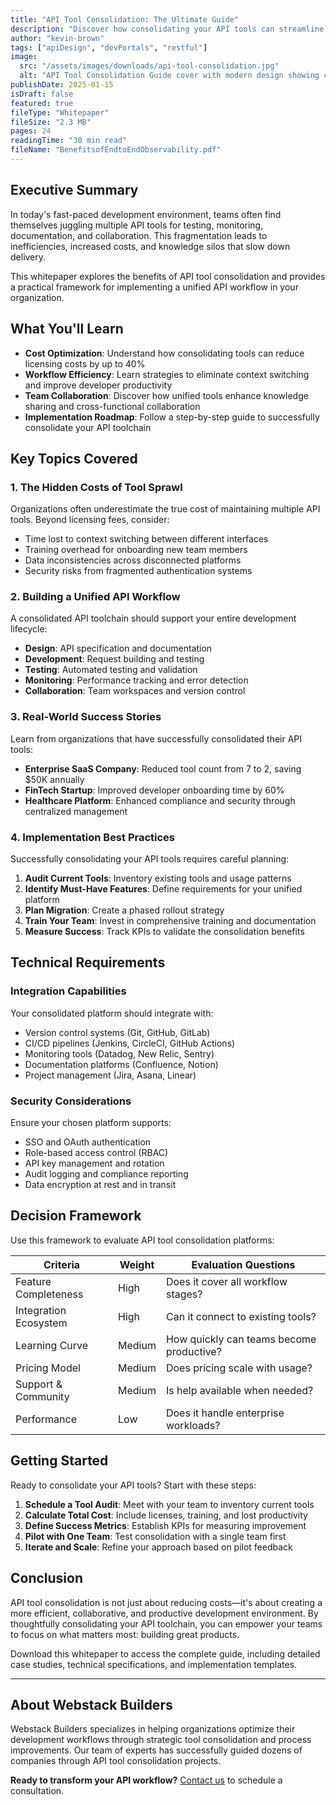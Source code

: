 ```yaml
---
title: "API Tool Consolidation: The Ultimate Guide"
description: "Discover how consolidating your API tools can streamline development workflows, reduce costs, and improve team collaboration. This comprehensive whitepaper explores best practices, case studies, and implementation strategies."
author: "kevin-brown"
tags: ["apiDesign", "devPortals", "restful"]
image:
  src: "/assets/images/downloads/api-tool-consolidation.jpg"
  alt: "API Tool Consolidation Guide cover with modern design showing connected tools and APIs"
publishDate: 2025-01-15
isDraft: false
featured: true
fileType: "Whitepaper"
fileSize: "2.3 MB"
pages: 24
readingTime: "30 min read"
fileName: "BenefitsofEndtoEndObservability.pdf"
---
```


## Executive Summary

In today's fast-paced development environment, teams often find themselves juggling multiple API tools for testing, monitoring, documentation, and collaboration. This fragmentation leads to inefficiencies, increased costs, and knowledge silos that slow down delivery.

This whitepaper explores the benefits of API tool consolidation and provides a practical framework for implementing a unified API workflow in your organization.

## What You'll Learn

- **Cost Optimization**: Understand how consolidating tools can reduce licensing costs by up to 40%
- **Workflow Efficiency**: Learn strategies to eliminate context switching and improve developer productivity
- **Team Collaboration**: Discover how unified tools enhance knowledge sharing and cross-functional collaboration
- **Implementation Roadmap**: Follow a step-by-step guide to successfully consolidate your API toolchain

## Key Topics Covered

### 1. The Hidden Costs of Tool Sprawl

Organizations often underestimate the true cost of maintaining multiple API tools. Beyond licensing fees, consider:

- Time lost to context switching between different interfaces
- Training overhead for onboarding new team members
- Data inconsistencies across disconnected platforms
- Security risks from fragmented authentication systems

### 2. Building a Unified API Workflow

A consolidated API toolchain should support your entire development lifecycle:

- **Design**: API specification and documentation
- **Development**: Request building and testing
- **Testing**: Automated testing and validation
- **Monitoring**: Performance tracking and error detection
- **Collaboration**: Team workspaces and version control

### 3. Real-World Success Stories

Learn from organizations that have successfully consolidated their API tools:

- **Enterprise SaaS Company**: Reduced tool count from 7 to 2, saving $50K annually
- **FinTech Startup**: Improved developer onboarding time by 60%
- **Healthcare Platform**: Enhanced compliance and security through centralized management

### 4. Implementation Best Practices

Successfully consolidating your API tools requires careful planning:

1. **Audit Current Tools**: Inventory existing tools and usage patterns
2. **Identify Must-Have Features**: Define requirements for your unified platform
3. **Plan Migration**: Create a phased rollout strategy
4. **Train Your Team**: Invest in comprehensive training and documentation
5. **Measure Success**: Track KPIs to validate the consolidation benefits

## Technical Requirements

### Integration Capabilities

Your consolidated platform should integrate with:

- Version control systems (Git, GitHub, GitLab)
- CI/CD pipelines (Jenkins, CircleCI, GitHub Actions)
- Monitoring tools (Datadog, New Relic, Sentry)
- Documentation platforms (Confluence, Notion)
- Project management (Jira, Asana, Linear)

### Security Considerations

Ensure your chosen platform supports:

- SSO and OAuth authentication
- Role-based access control (RBAC)
- API key management and rotation
- Audit logging and compliance reporting
- Data encryption at rest and in transit

## Decision Framework

Use this framework to evaluate API tool consolidation platforms:

| Criteria | Weight | Evaluation Questions |
|----------|--------|---------------------|
| Feature Completeness | High | Does it cover all workflow stages? |
| Integration Ecosystem | High | Can it connect to existing tools? |
| Learning Curve | Medium | How quickly can teams become productive? |
| Pricing Model | Medium | Does pricing scale with usage? |
| Support & Community | Medium | Is help available when needed? |
| Performance | Low | Does it handle enterprise workloads? |

## Getting Started

Ready to consolidate your API tools? Start with these steps:

1. **Schedule a Tool Audit**: Meet with your team to inventory current tools
2. **Calculate Total Cost**: Include licenses, training, and lost productivity
3. **Define Success Metrics**: Establish KPIs for measuring improvement
4. **Pilot with One Team**: Test consolidation with a single team first
5. **Iterate and Scale**: Refine your approach based on pilot feedback

## Conclusion

API tool consolidation is not just about reducing costs—it's about creating a more efficient, collaborative, and productive development environment. By thoughtfully consolidating your API toolchain, you can empower your teams to focus on what matters most: building great products.

Download this whitepaper to access the complete guide, including detailed case studies, technical specifications, and implementation templates.

---

## About Webstack Builders

Webstack Builders specializes in helping organizations optimize their development workflows through strategic tool consolidation and process improvements. Our team of experts has successfully guided dozens of companies through API tool consolidation projects.

**Ready to transform your API workflow?** [Contact us](/contact) to schedule a consultation.
